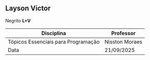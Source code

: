 ## Layson Victor

Negrito **L+V**

| Disciplina | Professor |
|---|---|
| Tópicos Essenciais para Programação | Nisston Moraes |
| Data | 21/09/2025 |
